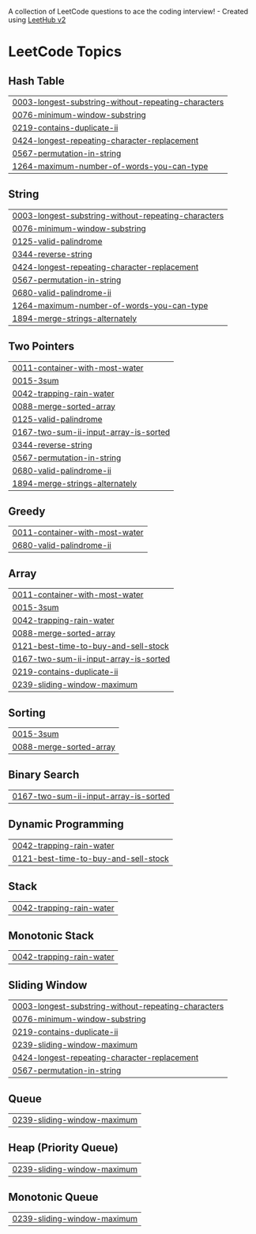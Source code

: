 A collection of LeetCode questions to ace the coding interview! - Created using [LeetHub v2](https://github.com/arunbhardwaj/LeetHub-2.0)
<!---LeetCode Topics Start-->
# LeetCode Topics
## Hash Table
|  |
| ------- |
| [0003-longest-substring-without-repeating-characters](https://github.com/jay-1806/Leetcode/tree/master/0003-longest-substring-without-repeating-characters) |
| [0076-minimum-window-substring](https://github.com/jay-1806/Leetcode/tree/master/0076-minimum-window-substring) |
| [0219-contains-duplicate-ii](https://github.com/jay-1806/Leetcode/tree/master/0219-contains-duplicate-ii) |
| [0424-longest-repeating-character-replacement](https://github.com/jay-1806/Leetcode/tree/master/0424-longest-repeating-character-replacement) |
| [0567-permutation-in-string](https://github.com/jay-1806/Leetcode/tree/master/0567-permutation-in-string) |
| [1264-maximum-number-of-words-you-can-type](https://github.com/jay-1806/Leetcode/tree/master/1264-maximum-number-of-words-you-can-type) |
## String
|  |
| ------- |
| [0003-longest-substring-without-repeating-characters](https://github.com/jay-1806/Leetcode/tree/master/0003-longest-substring-without-repeating-characters) |
| [0076-minimum-window-substring](https://github.com/jay-1806/Leetcode/tree/master/0076-minimum-window-substring) |
| [0125-valid-palindrome](https://github.com/jay-1806/Leetcode/tree/master/0125-valid-palindrome) |
| [0344-reverse-string](https://github.com/jay-1806/Leetcode/tree/master/0344-reverse-string) |
| [0424-longest-repeating-character-replacement](https://github.com/jay-1806/Leetcode/tree/master/0424-longest-repeating-character-replacement) |
| [0567-permutation-in-string](https://github.com/jay-1806/Leetcode/tree/master/0567-permutation-in-string) |
| [0680-valid-palindrome-ii](https://github.com/jay-1806/Leetcode/tree/master/0680-valid-palindrome-ii) |
| [1264-maximum-number-of-words-you-can-type](https://github.com/jay-1806/Leetcode/tree/master/1264-maximum-number-of-words-you-can-type) |
| [1894-merge-strings-alternately](https://github.com/jay-1806/Leetcode/tree/master/1894-merge-strings-alternately) |
## Two Pointers
|  |
| ------- |
| [0011-container-with-most-water](https://github.com/jay-1806/Leetcode/tree/master/0011-container-with-most-water) |
| [0015-3sum](https://github.com/jay-1806/Leetcode/tree/master/0015-3sum) |
| [0042-trapping-rain-water](https://github.com/jay-1806/Leetcode/tree/master/0042-trapping-rain-water) |
| [0088-merge-sorted-array](https://github.com/jay-1806/Leetcode/tree/master/0088-merge-sorted-array) |
| [0125-valid-palindrome](https://github.com/jay-1806/Leetcode/tree/master/0125-valid-palindrome) |
| [0167-two-sum-ii-input-array-is-sorted](https://github.com/jay-1806/Leetcode/tree/master/0167-two-sum-ii-input-array-is-sorted) |
| [0344-reverse-string](https://github.com/jay-1806/Leetcode/tree/master/0344-reverse-string) |
| [0567-permutation-in-string](https://github.com/jay-1806/Leetcode/tree/master/0567-permutation-in-string) |
| [0680-valid-palindrome-ii](https://github.com/jay-1806/Leetcode/tree/master/0680-valid-palindrome-ii) |
| [1894-merge-strings-alternately](https://github.com/jay-1806/Leetcode/tree/master/1894-merge-strings-alternately) |
## Greedy
|  |
| ------- |
| [0011-container-with-most-water](https://github.com/jay-1806/Leetcode/tree/master/0011-container-with-most-water) |
| [0680-valid-palindrome-ii](https://github.com/jay-1806/Leetcode/tree/master/0680-valid-palindrome-ii) |
## Array
|  |
| ------- |
| [0011-container-with-most-water](https://github.com/jay-1806/Leetcode/tree/master/0011-container-with-most-water) |
| [0015-3sum](https://github.com/jay-1806/Leetcode/tree/master/0015-3sum) |
| [0042-trapping-rain-water](https://github.com/jay-1806/Leetcode/tree/master/0042-trapping-rain-water) |
| [0088-merge-sorted-array](https://github.com/jay-1806/Leetcode/tree/master/0088-merge-sorted-array) |
| [0121-best-time-to-buy-and-sell-stock](https://github.com/jay-1806/Leetcode/tree/master/0121-best-time-to-buy-and-sell-stock) |
| [0167-two-sum-ii-input-array-is-sorted](https://github.com/jay-1806/Leetcode/tree/master/0167-two-sum-ii-input-array-is-sorted) |
| [0219-contains-duplicate-ii](https://github.com/jay-1806/Leetcode/tree/master/0219-contains-duplicate-ii) |
| [0239-sliding-window-maximum](https://github.com/jay-1806/Leetcode/tree/master/0239-sliding-window-maximum) |
## Sorting
|  |
| ------- |
| [0015-3sum](https://github.com/jay-1806/Leetcode/tree/master/0015-3sum) |
| [0088-merge-sorted-array](https://github.com/jay-1806/Leetcode/tree/master/0088-merge-sorted-array) |
## Binary Search
|  |
| ------- |
| [0167-two-sum-ii-input-array-is-sorted](https://github.com/jay-1806/Leetcode/tree/master/0167-two-sum-ii-input-array-is-sorted) |
## Dynamic Programming
|  |
| ------- |
| [0042-trapping-rain-water](https://github.com/jay-1806/Leetcode/tree/master/0042-trapping-rain-water) |
| [0121-best-time-to-buy-and-sell-stock](https://github.com/jay-1806/Leetcode/tree/master/0121-best-time-to-buy-and-sell-stock) |
## Stack
|  |
| ------- |
| [0042-trapping-rain-water](https://github.com/jay-1806/Leetcode/tree/master/0042-trapping-rain-water) |
## Monotonic Stack
|  |
| ------- |
| [0042-trapping-rain-water](https://github.com/jay-1806/Leetcode/tree/master/0042-trapping-rain-water) |
## Sliding Window
|  |
| ------- |
| [0003-longest-substring-without-repeating-characters](https://github.com/jay-1806/Leetcode/tree/master/0003-longest-substring-without-repeating-characters) |
| [0076-minimum-window-substring](https://github.com/jay-1806/Leetcode/tree/master/0076-minimum-window-substring) |
| [0219-contains-duplicate-ii](https://github.com/jay-1806/Leetcode/tree/master/0219-contains-duplicate-ii) |
| [0239-sliding-window-maximum](https://github.com/jay-1806/Leetcode/tree/master/0239-sliding-window-maximum) |
| [0424-longest-repeating-character-replacement](https://github.com/jay-1806/Leetcode/tree/master/0424-longest-repeating-character-replacement) |
| [0567-permutation-in-string](https://github.com/jay-1806/Leetcode/tree/master/0567-permutation-in-string) |
## Queue
|  |
| ------- |
| [0239-sliding-window-maximum](https://github.com/jay-1806/Leetcode/tree/master/0239-sliding-window-maximum) |
## Heap (Priority Queue)
|  |
| ------- |
| [0239-sliding-window-maximum](https://github.com/jay-1806/Leetcode/tree/master/0239-sliding-window-maximum) |
## Monotonic Queue
|  |
| ------- |
| [0239-sliding-window-maximum](https://github.com/jay-1806/Leetcode/tree/master/0239-sliding-window-maximum) |
<!---LeetCode Topics End-->